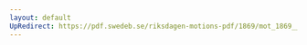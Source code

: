```yaml
---
layout: default
UpRedirect: https://pdf.swedeb.se/riksdagen-motions-pdf/1869/mot_1869__fk__00020/mot_1869__fk__00020_001.pdf
---
```

